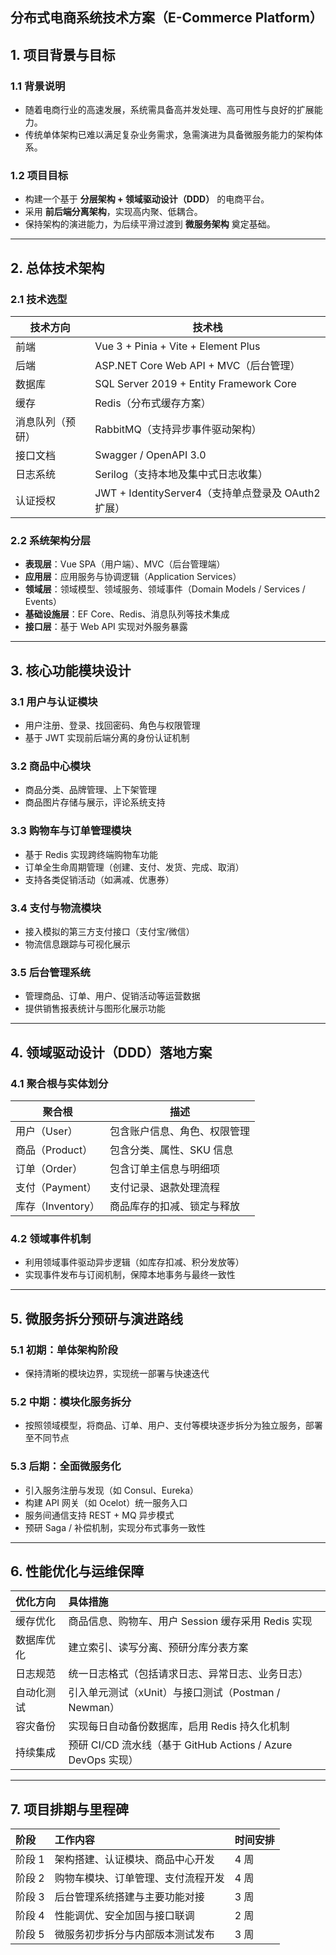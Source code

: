 ## 分布式电商系统技术方案（E-Commerce Platform）

## 1. 项目背景与目标

### 1.1 背景说明

- 随着电商行业的高速发展，系统需具备高并发处理、高可用性与良好的扩展能力。
- 传统单体架构已难以满足复杂业务需求，急需演进为具备微服务能力的架构体系。

### 1.2 项目目标

- 构建一个基于 **分层架构 + 领域驱动设计（DDD）** 的电商平台。
- 采用 **前后端分离架构**，实现高内聚、低耦合。
- 保持架构的演进能力，为后续平滑过渡到 **微服务架构** 奠定基础。

---

## 2. 总体技术架构

### 2.1 技术选型

| 技术方向         | 技术栈                                              |
| ---------------- | --------------------------------------------------- |
| 前端             | Vue 3 + Pinia + Vite + Element Plus                 |
| 后端             | ASP.NET Core Web API + MVC（后台管理）              |
| 数据库           | SQL Server 2019 + Entity Framework Core             |
| 缓存             | Redis（分布式缓存方案）                             |
| 消息队列（预研） | RabbitMQ（支持异步事件驱动架构）                    |
| 接口文档         | Swagger / OpenAPI 3.0                               |
| 日志系统         | Serilog（支持本地及集中式日志收集）                 |
| 认证授权         | JWT + IdentityServer4（支持单点登录及 OAuth2 扩展） |

### 2.2 系统架构分层

- **表现层**：Vue SPA（用户端）、MVC（后台管理端）
- **应用层**：应用服务与协调逻辑（Application Services）
- **领域层**：领域模型、领域服务、领域事件（Domain Models / Services / Events）
- **基础设施层**：EF Core、Redis、消息队列等技术集成
- **接口层**：基于 Web API 实现对外服务暴露

---

## 3. 核心功能模块设计

### 3.1 用户与认证模块

- 用户注册、登录、找回密码、角色与权限管理
- 基于 JWT 实现前后端分离的身份认证机制

### 3.2 商品中心模块

- 商品分类、品牌管理、上下架管理
- 商品图片存储与展示，评论系统支持

### 3.3 购物车与订单管理模块

- 基于 Redis 实现跨终端购物车功能
- 订单全生命周期管理（创建、支付、发货、完成、取消）
- 支持各类促销活动（如满减、优惠券）

### 3.4 支付与物流模块

- 接入模拟的第三方支付接口（支付宝/微信）
- 物流信息跟踪与可视化展示

### 3.5 后台管理系统

- 管理商品、订单、用户、促销活动等运营数据
- 提供销售报表统计与图形化展示功能

---

## 4. 领域驱动设计（DDD）落地方案

### 4.1 聚合根与实体划分

| 聚合根            | 描述                         |
| ----------------- | ---------------------------- |
| 用户（User）      | 包含账户信息、角色、权限管理 |
| 商品（Product）   | 包含分类、属性、SKU 信息     |
| 订单（Order）     | 包含订单主信息与明细项       |
| 支付（Payment）   | 支付记录、退款处理流程       |
| 库存（Inventory） | 商品库存的扣减、锁定与释放   |

### 4.2 领域事件机制

- 利用领域事件驱动异步逻辑（如库存扣减、积分发放等）
- 实现事件发布与订阅机制，保障本地事务与最终一致性

---

## 5. 微服务拆分预研与演进路线

### 5.1 初期：单体架构阶段

- 保持清晰的模块边界，实现统一部署与快速迭代

### 5.2 中期：模块化服务拆分

- 按照领域模型，将商品、订单、用户、支付等模块逐步拆分为独立服务，部署至不同节点

### 5.3 后期：全面微服务化

- 引入服务注册与发现（如 Consul、Eureka）
- 构建 API 网关（如 Ocelot）统一服务入口
- 服务间通信支持 REST + MQ 异步模式
- 预研 Saga / 补偿机制，实现分布式事务一致性

---

## 6. 性能优化与运维保障

| 优化方向   | 具体措施                                                     |
| :--------- | :----------------------------------------------------------- |
| 缓存优化   | 商品信息、购物车、用户 Session 缓存采用 Redis 实现           |
| 数据库优化 | 建立索引、读写分离、预研分库分表方案                         |
| 日志规范   | 统一日志格式（包括请求日志、异常日志、业务日志）             |
| 自动化测试 | 引入单元测试（xUnit）与接口测试（Postman / Newman）          |
| 容灾备份   | 实现每日自动备份数据库，启用 Redis 持久化机制                |
| 持续集成   | 预研 CI/CD 流水线（基于 GitHub Actions / Azure DevOps 实现） |

---

## 7. 项目排期与里程碑

| 阶段   | 工作内容                           | 时间安排 |
| :----- | :--------------------------------- | :------- |
| 阶段 1 | 架构搭建、认证模块、商品中心开发   | 4 周     |
| 阶段 2 | 购物车模块、订单管理、支付流程开发 | 4 周     |
| 阶段 3 | 后台管理系统搭建与主要功能对接     | 3 周     |
| 阶段 4 | 性能调优、安全加固与接口联调       | 2 周     |
| 阶段 5 | 微服务初步拆分与内部版本测试发布   | 3 周     |
